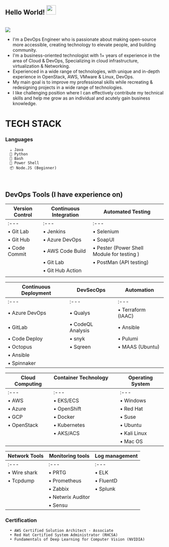 ## Hello World! <img src="https://raw.githubusercontent.com/nakulbhati/nakulbhati/master/contain/Hi.gif" width="30px"> 
<br/>
<img src="https://raw.githubusercontent.com/nakulbhati/nakulbhati/master/contain/nakulbhati.png"></h2>
<br/>

- I'm a DevOps Engineer who is passionate about making open-source more accessible, creating technology to elevate people, and building community. 
- I'm a business-oriented technologist with 1+ years of experience in the area of Cloud & DevOps, Specializing in cloud infrastructure, virtualization & Networking.
- Experienced in a wide range of technologies, with unique and in-depth experience in OpenStack, AWS, VMware & Linux, DevOps.
- My main goal is to improve my professional skills while recreating & redesigning projects in a wide range of technologies.
- I like challenging position where I can effectively contribute my technical skills and help me grow as an individual and acutely gain business knowledge.

# TECH STACK
  ###  Languages

      ☕ Java
      🐍 Python
      🤖 Bash
      🦾 Power Shell
      📦 Node.JS (Beginner)
      
<br/>

 ## DevOps Tools (I have experience on)
             
| Version Control                | Continuous Integration               | Automated Testing                          |
|--------------------------------|--------------------------------------|--------------------------------------------|
| :---                           | :---                                 | :---                                       |
| • Git Lab                      | • Jenkins                            | • Selenium                                 |
| • Git Hub                      | • Azure DevOps                       | • SoapUI                                   |
| • Code Commit                  | • AWS Code Build                     | • Pester (Power Shell Module for testing ) |
|                                | • Git Lab                            | • PostMan (API testing)                    |
|                                | • Git Hub Action                     |                                            |
|                                |                                      |                                            | 
       
     
| Continuous Deployment          | DevSecOps                            | Automation                                 |
|--------------------------------|--------------------------------------|--------------------------------------------|
| :---                           | :---                                 | :---                                       |
| • Azure DevOps                 | • Qualys                             | • Terraform (IAAC)                         |
| • GitLab                       | • CodeQL Analysis                    | • Ansible                                  |
| • Code Deploy                  | • snyk                               | • Pulumi                                   |
| • Octopus                      | • Sqreen                             | • MAAS (Ubuntu)                            |
| • Ansible                      |                                      |                                            |
| • Spinnaker                    |                                      |                                            |
      
      
| Cloud Computing                | Container Technology &emsp; &emsp;   | Operating System                           |
|--------------------------------|--------------------------------------|--------------------------------------------|
| :---                           | :---                                 | :---                                       |
| • AWS                          | • EKS/ECS                            | • Windows                                  |
| • Azure                        | • OpenShift                          | • Red Hat                                  |
| • GCP                          | • Docker                             | • Suse                                     |
| • OpenStack                    | • Kubernetes                         | • Ubuntu                                   |
|                                | • AKS/ACS                            | • Kali Linux                               |
|                                |                                      | • Mac OS                                   |
                                                                                                                      
                                                                                                                      
                                                                                                                      
                                                          
| Network Tools                  | Monitoring tools                     | Log management                             | 
|--------------------------------|--------------------------------------|--------------------------------------------|
|:---                            |:---                                  |:---                                        |
| • Wire shark                   | • PRTG                               | • ELK                                      |
| • Tcpdump                      | • Prometheus                         | • FluentD                                  |
|                                | • Zabbix                             | • Splunk                                   |
|                                | • Netwrix Auditor                    |                                            |
|                                | • Sensu                              |                                            |  
      
      
      
### Certification 
      • AWS Certified Solution Architect - Associate
      • Red Hat Certified System Administrator (RHCSA)
      • Fundamentals of Deep Learning for Computer Vision (NVIDIA) 
      

<br/>
